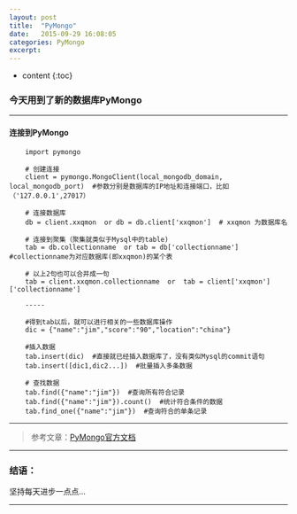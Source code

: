 ```yaml
---
layout: post
title:  "PyMongo"
date:   2015-09-29 16:08:05
categories: PyMongo 
excerpt: 
---
```


* content
{:toc}

### 今天用到了新的数据库PyMongo

---

#### 连接到PyMongo

        import pymongo
        
        # 创建连接
        client = pymongo.MongoClient(local_mongodb_domain, local_mongodb_port)  #参数分别是数据库的IP地址和连接端口，比如（'127.0.0.1',27017）
        
        # 连接数据库
        db = client.xxqmon  or db = db.client['xxqmon']  # xxqmon 为数据库名
        
        # 连接到聚集（聚集就类似于Mysql中的table)
        tab = db.collectionname  or tab = db['collectionname']  #collectionname为对应数据库(即xxqmon)的某个表
        
        # 以上2句也可以合并成一句
        tab = client.xxqmon.collectionname  or  tab = client['xxqmon']['collectionname']
        
        -----
        
        #得到tab以后，就可以进行相关的一些数据库操作
        dic = {"name":"jim","score":"90","location":"china"}
        
        #插入数据
        tab.insert(dic)  #直接就已经插入数据库了，没有类似Mysql的commit语句
        tab.insert([dic1,dic2...])  #批量插入多条数据
        
        # 查找数据
        tab.find({"name":"jim"})  #查询所有符合记录
        tab.find({"name":"jim"}).count()  #统计符合条件的数据
        tab.find_one({"name":"jim"})  #查询符合的单条记录
        

---


> 参考文章：[PyMongo官方文档](http://api.mongodb.org/python/current/api/pymongo/collection.html)

---

### 结语：

坚持每天进步一点点...

---